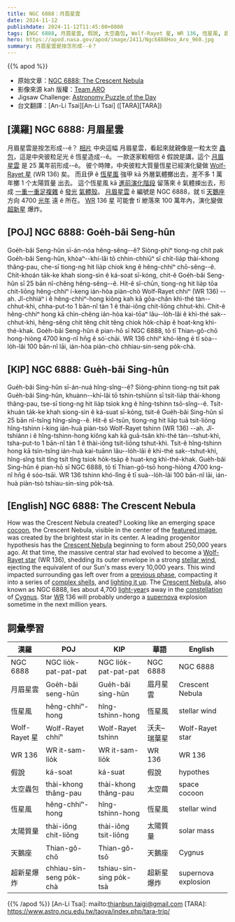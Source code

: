 ```yaml
---
title: NGC 6888：月眉星雲
date: 2024-11-12
publishdate: 2024-11-12T11:45:00+0800
tags: [NGC 6888, 月眉星雲, 假說, 太空蟲包, Wolf-Rayet 星, WR 136, 恆星風, 超新星爆炸, 太陽質量, 天鵝座]
hero: https://apod.nasa.gov/apod/image/2411/Ngc6888Hoo_Aro_960.jpg
summary: 月眉星雲是按怎形成--ê？
---
```


{{% apod %}}

- 原始文章：[NGC 6888: The Crescent Nebula](https://apod.nasa.gov/apod/ap241112.html)
- 影像來源 kah 版權：[Team ARO](https://astroaro.fr/en/team-presentation/)
- Jigsaw Challenge: [Astronomy Puzzle of the Day](https://www.scigames.org/apps/webjigsaw2/index.php)
- 台文翻譯：[An-Li Tsai][An-Li Tsai] ([TARA][TARA])

## [漢羅] NGC 6888: 月眉星雲
月眉星雲是按怎形成--ê？
[相片][featured image] 中央這幅 月眉星雲，看起來就親像是一粒太空 [蟲包][cocoon]，這是中央彼粒足光 ê 恆星造成--ê。
一款逐家較相信 ê 假說是講，這个 [月眉星雲][Crescent Nebula 1] 是 25 萬年前形成--ê。
彼个時陣，中央彼粒大質量恆星已經演化變做 [Wolf-Rayet 星][Wolf-Rayet star] (WR 136) 矣。
而且伊 ê [恆星風][stellar wind] 強甲 kā 外層氣體擲出去，差不多 1 萬年擲 1 个太陽質量 出去。
這个恆星風 kā [進前演化階段][previous phase] 留落來 ê 氣體捒出去，形成 [一重一重足複雜][complex shells] ê [發光][lighting it up] [氣體殼][complex shells]。
[月眉星雲][Crescent Nebula 2] ê 編號是 NGC 6888，就 tī [天鵝][Cygnus][座][constellation] 方向 4700 [光年][light-year] 遠 ê 所在。
[WR][WR] 136 星 可能會 tī 紲落來 100 萬年內，演化變做 [超新星][supernova] 爆炸。

## [POJ] NGC 6888: Goe̍h-bâi Seng-hûn
Goe̍h-bâi Seng-hûn sī-án-nóa hêng-sêng--ê?
Siòng-phìⁿ tiong-ng chit pak Goe̍h-bâi Seng-hûn, khòaⁿ--khí-lâi tō chhin-chhiūⁿ sī chi̍t-lia̍p thài-khong thâng-pau, che-sī tiong-ng hit lia̍p chiok kng ê hêng-chhiⁿ chō-sêng--ê.
Chi̍t-khoán ta̍k-ke khah siong-sìn ê ká-soat sī-kóng, chit-ê Goe̍h-bâi Seng-hûn sī 25 bān nî-chêng hêng-sêng--ê.
Hit-ê sî-chūn, tiong-ng hit lia̍p tōa chit-liōng hêng-chhiⁿ í-keng ián-hòa piàn-chò Wolf-Rayet chhiⁿ (WR 136) --ah.
Jî-chhiáⁿ i ê hêng-chhiⁿ-hong kiông kah kā gōa-chân khì-thé tàn--chhut-khì, chha-put-to 1 bān-nî tàn 1 ê thài-iông chit-liōng chhut-khì.
Chit-ê hêng-chhiⁿ hong kā chìn-chêng ián-hòa kai-tōaⁿ lâu--lo̍h-lâi ê khì-thé sak--chhut-khì, hêng-sêng chi̍t têng chi̍t têng chiok ho̍k-cha̍p ê hoat-kng khì-thé-khak.
Goe̍h-bâi Seng-hûn ê pian-hō sī NGC 6888, tō tī Thian-gô-chō hong-hiòng 4700 kng-nî hn̄g ê só͘-chāi.
WR 136 chhiⁿ khó-lêng ē tī sòa--lo̍h-lâi 100 bān-nî lāi, ián-hòa piàn-chò chhiau-sin-seng po̍k-chà.

## [KIP] NGC 6888: Gue̍h-bâi Sing-hûn
Gue̍h-bâi Sing-hûn sī-án-nuá hîng-sîng--ê?
Siòng-phìnn tiong-ng tsit pak Gue̍h-bâi Sing-hûn, khuànn--khí-lâi tō tshin-tshiūnn sī tsi̍t-lia̍p thài-khong thâng-pau, tse-sī tiong-ng hit lia̍p tsiok kng ê hîng-tshinn tsō-sîng--ê.
Tsi̍t-khuán ta̍k-ke khah siong-sìn ê ká-suat sī-kóng, tsit-ê Gue̍h-bâi Sing-hûn sī 25 bān nî-tsîng hîng-sîng--ê.
Hit-ê sî-tsūn, tiong-ng hit lia̍p tuā tsit-liōng hîng-tshinn í-king ián-huà piàn-tsò Wolf-Rayet tshinn (WR 136) --ah.
Jî-tshiánn i ê hîng-tshinn-hong kiông kah kā guā-tsân khì-thé tàn--tshut-khì, tsha-put-to 1 bān-nî tàn 1 ê thài-iông tsit-liōng tshut-khì.
Tsit-ê hîng-tshinn hong kā tsìn-tsîng ián-huà kai-tuānn lâu--lo̍h-lâi ê khì-thé sak--tshut-khì, hîng-sîng tsi̍t tîng tsi̍t tîng tsiok ho̍k-tsa̍p ê huat-kng khì-thé-khak.
Gue̍h-bâi Sing-hûn ê pian-hō sī NGC 6888, tō tī Thian-gô-tsō hong-hiòng 4700 kng-nî hn̄g ê sóo-tsāi.
WR 136 tshinn khó-lîng ē tī suà--lo̍h-lâi 100 bān-nî lāi, ián-huà piàn-tsò tshiau-sin-sing po̍k-tsà.

## [English] NGC 6888: The Crescent Nebula
How was the Crescent Nebula created?
Looking like an emerging space [cocoon][cocoon], the Crescent Nebula, visible in the center of the [featured image][featured image], was created by the brightest star in its center.
A leading progenitor hypothesis has the [Crescent Nebula][Crescent Nebula 1] beginning to form about 250,000 years ago.
At that time, the massive central star had evolved to become a [Wolf-Rayet star][Wolf-Rayet star] (WR 136), shedding its outer envelope in a strong [stellar wind][stellar wind], ejecting the equivalent of our Sun's mass every 10,000 years.
This wind impacted surrounding gas left over from a [previous phase][previous phase], compacting it into a series of [complex shells][complex shells], and [lighting it up][lighting it up].
The [Crescent Nebula][Crescent Nebula 2], also known as NGC 6888, lies about 4,700 [light-year][light-year]s away in the [constellation][constellation] of [Cygnus][Cygnus].
Star [WR][WR] 136 will probably undergo a [supernova][supernova] explosion sometime in the next million years.

## 詞彙學習
|漢羅|POJ|KIP|華語|English|
|-|-|-|-|-|
| NGC 6888 | NGC lio̍k-pat-pat-pat | NGC lio̍k-pat-pat-pat | NGC 6888 | NGC 6888 |
| 月眉星雲 | Goe̍h-bâi seng-hûn | Gue̍h-bâi sing-hûn | 眉月星雲 | Crescent Nebula |
| 恆星風 | hêng-chhiⁿ-hong | hîng-tshinn-hong | 恆星風 | stellar wind |
| Wolf-Rayet 星 | Wolf-Rayet chhiⁿ | Wolf-Rayet tshinn | 沃夫–瑞葉星 | Wolf-Rayet star |
| WR 136 | WR it-sam-lio̍k | WR it-sam-lio̍k | WR 136 | WR 136 |
| 假說 | ká-soat | ká-suat | 假說 | hypothes |
| 太空蟲包 | thài-khong thâng-pau | thài-khong thâng-pau | 太空繭 | space cocoon |
| 恆星風 | hêng-chhiⁿ-hong | hîng-tshinn-hong | 恆星風 | stellar wind |
| 太陽質量 | thài-iông chit-liōng | thài-iông tsit-liōng | 太陽質量 | solar mass |
| 天鵝座 | Thian-gô-chō | Thian-gô-tsō | 天鵝座 | Cygnus |
| 超新星爆炸 | chhiau-sin-seng po̍k-chà | tshiau-sin-sing po̍k-tsà | 超新星爆炸 | supernova explosion |

{{% /apod %}}
[An-Li Tsai]: mailto:thianbun.taigi@gmail.com
[TARA]: https://www.astro.ncu.edu.tw/taova/index.php/tara-trip/

[copyright]: https://apod.nasa.gov/apod/fap/lib/about_apod.html#srapply
[License3]: https://creativecommons.org/licenses/by-nc-nd/3.0/
[License2]:https://creativecommons.org/licenses/by-nc-nd/2.0/

[cocoon]:https://apod.nasa.gov/apod/ap231224.html
[featured image]:https://astroaro.fr/en/en_ngc-6888/
[Crescent Nebula 1]:https://apod.nasa.gov/apod/ap230904.html
[Wolf-Rayet star]:https://apod.nasa.gov/apod/ap200308.html
[stellar wind]:https://en.wikipedia.org/wiki/Stellar_wind
[previous phase]:http://hyperphysics.phy-astr.gsu.edu/hbase/astro/redsup.html
[complex shells]:https://apod.nasa.gov/apod/ap240107.html
[lighting it up]:https://delavanlakesvet.com/wp-content/uploads/sites/195/2022/03/smiling-cat-for-web.jpg
[Crescent Nebula 2]:https://ui.adsabs.harvard.edu/abs/2000AJ....119.2991M/abstract
[light-year]:https://science.nasa.gov/exoplanets/what-is-a-light-year/
[constellation]:https://spaceplace.nasa.gov/constellations/en/
[Cygnus]:https://en.wikipedia.org/wiki/Cygnus_(constellation)
[WR]:https://astronomy.swin.edu.au/cosmos/w/wolf-rayet+star
[supernova]:https://youtu.be/wymMn-SmALY
